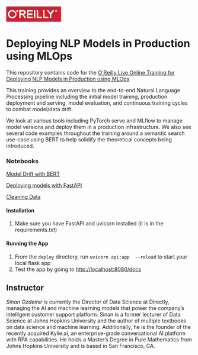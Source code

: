 ![oreilly-logo](images/oreilly.png)

# Deploying NLP Models in Production using MLOps

This repository contains code for the [O'Reilly Live Online Training for Deploying NLP Models in Production using MLOps](https://www.oreilly.com/live-events/deploying-nlp-models-in-production-using-mlops/0636920064921/0636920064920)

This training provides an overview to the end-to-end Natural Language Processing pipeline including the initial model training, production deployment and serving, model evaluation, and continuous training cycles to combat model/data drift.

We look at various tools including PyTorch serve and MLflow to manage model versions and deploy them in a production infrastructure. We also see several code examples throughout the training around a semantic search use-case using BERT to help solidify the theoretical concepts being introduced.

### Notebooks

[Model Drift with BERT](notebooks/model_drift.ipynb)

[Deploying models with FastAPI](deploy/)

[Cleaning Data](notebooks/data_cleaning.ipynb)


#### Installation

1. Make sure you have FastAPI and uvicorn installed (it is in the requirements.txt)


#### Running the App
1. From the `deploy` directory, run `uvicorn api:app  --reload` to start your local flask app
2. Test the app by  going to [http://localhost:8080/docs](http://localhost:8080/docs)

## Instructor

*Sinan Ozdemir* is currently the Director of Data Science at Directly, managing the AI and machine learning models that power the company’s intelligent customer support platform. Sinan is a former lecturer of Data Science at Johns Hopkins University and the author of multiple textbooks on data science and machine learning. Additionally, he is the founder of the recently acquired Kylie.ai, an enterprise-grade conversational AI platform with RPA capabilities. He holds a Master’s Degree in Pure Mathematics from Johns Hopkins University and is based in San Francisco, CA.